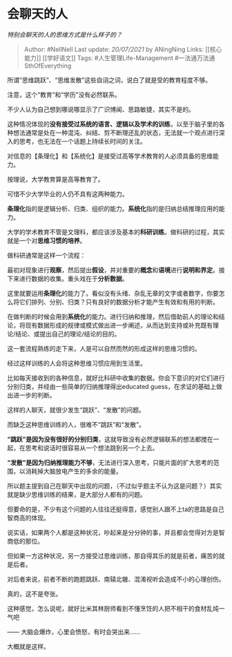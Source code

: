 # 会聊天的人 
*特别会聊天的人的思维方式是什么样子的？*

> Author: #NellNell 
Last update: *20/07/2021* by ANingNing
Links: [[核心能力]] [[学好语文]]
Tags: #人生管理Life-Management #一法通万法通SthOfEverything 
  

所谓“思维跳跃”、“思维发散”这些自诩之词，说白了就是受的教育程度不够。

注意，这个“教育”和“学历”没有必然联系。

不少人认为自己想到哪说哪显示了广识博闻、思路敏捷，其实不是的。

这种情况体现的**没有接受过系统的语言、逻辑以及学术的训练**，以至于脑子里的各种想法通常是处在一种混沌、纠结、剪不断理还乱的状态，无法就一个观点进行深入的思考，也无法在一个话题上持续长时间的关注。

对信息的【条理化】和【系统化】是接受过高等学术教育的人必须具备的思维能力。

按理说，大学教育算是高等教育了。

可惜不少大学毕业的人仍不具有这两种能力。

**条理化**指的是逻辑分析、归类、组织的能力。**系统化**指的是归纳总结推理应用的能力。

大学的学术教育不管是文理科，都应该涉及基本的**科研训练**。做科研的过程，其实就是一个对**思维习惯的培养**。

做科研通常是这样一个流程：

最初对现象进行**观察**，然后提出**假设**，并对重要的**概念**和**语境**进行**说明和界定**。接下来进行数据的收集。重头戏在于**分析数据**。

这里就要运用**条理化**的能力了。看似没有头绪、杂乱无章的文字或者数字，你要怎么将它们排列、分别、归类？只有良好的数据分析才能产生有效和有用的判断。

在做判断的时候会用到**系统化**的能力。进行归纳和推理，然后借助前人的理论和结论，将现有数据形成的规律或模式做出进一步阐述，从而达到支持或补充既有理论/结论、或提出自己的理论/结论的目的。

这一套流程熟练的走下来，人是可以自然而然的形成这样的思维习惯的。

经过这样训练的人会将这种思维习惯应用到生活里。

比如每天接收到的各种信息，就好比科研中收集的数据。你会下意识的对它们进行分别归类，并经由一些简单的归纳推理得出educated guess，在求证的基础上做出进一步的判断。

这样的人聊天，就很少发生“跳跃”、“发散”的问题。

而缺乏这种思维训练的人，很难不“跳跃”和“发散”。

**“跳跃”是因为没有很好的分别归类**，这就导致没有必然逻辑联系的想法都搅在一起，在思考和说话时很容易从一个想法跳到另一个上去。

**“发散”是因为归纳推理能力不够**，无法进行深入思考，只能片面的扩大思考的范围，以消耗掉大脑放电产生的多余的能量。

所以题主提到自己在聊天中出现的问题，（不过似乎题主不认为这是问题？）其实就是缺少思维训练的结果，是大部分人都有的问题。

但要命的是，不少有这个问题的人往往还挺得意，感觉别人跟不上ta的思路是自己智商高的体现。

说实话，如果两个人都是这种状况，吵起来是分分钟的事，并且都会觉得对方是智商低的那位。

但如果一方这种状况，另一方接受过思维训练，那自得其乐的就是前者，痛苦的就是后者。

对后者来说，前者不断的跑题跳跃、南辕北辙、混淆视听会造成不小的心理创伤。

真的，这不是夸张。

这种感觉，怎么说呢，就好比米其林厨师看到不懂烹饪的人把不相干的食材乱炖一气吧

—— 大脑会爆炸，心里会愤怒，有时会哭出来……

大概就是这样。